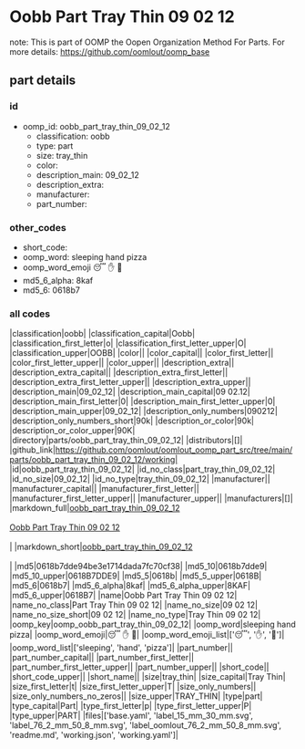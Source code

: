 # Oobb Part Tray Thin 09 02 12  

note: This is part of OOMP the Oopen Organization Method For Parts. For more details: https://github.com/oomlout/oomp_base

##  part details





### id
* oomp_id: oobb_part_tray_thin_09_02_12
  * classification: oobb
  * type: part
  * size: tray_thin
  * color: 
  * description_main: 09_02_12
  * description_extra: 
  * manufacturer: 
  * part_number: 

### other_codes
* short_code: 
* oomp_word: sleeping hand pizza
* oomp_word_emoji :sleeping: :hand: :pizza:
* md5_6_alpha: 8kaf
* md5_6: 0618b7

### all codes 
|classification|oobb|
|classification_capital|Oobb|
|classification_first_letter|o|
|classification_first_letter_upper|O|
|classification_upper|OOBB|
|color||
|color_capital||
|color_first_letter||
|color_first_letter_upper||
|color_upper||
|description_extra||
|description_extra_capital||
|description_extra_first_letter||
|description_extra_first_letter_upper||
|description_extra_upper||
|description_main|09_02_12|
|description_main_capital|09 02.12|
|description_main_first_letter|0|
|description_main_first_letter_upper|0|
|description_main_upper|09_02_12|
|description_only_numbers|090212|
|description_only_numbers_short|90k|
|description_or_color|90k|
|description_or_color_upper|90K|
|directory|parts/oobb_part_tray_thin_09_02_12|
|distributors|[]|
|github_link|https://github.com/oomlout/oomlout_oomp_part_src/tree/main/parts/oobb_part_tray_thin_09_02_12/working|
|id|oobb_part_tray_thin_09_02_12|
|id_no_class|part_tray_thin_09_02_12|
|id_no_size|09_02_12|
|id_no_type|tray_thin_09_02_12|
|manufacturer||
|manufacturer_capital||
|manufacturer_first_letter||
|manufacturer_first_letter_upper||
|manufacturer_upper||
|manufacturers|[]|
|markdown_full|[oobb_part_tray_thin_09_02_12](https://github.com/oomlout/oomlout_oomp_part_src/tree/main/parts/oobb_part_tray_thin_09_02_12/working)<br>[](https://github.com/oomlout/oomlout_oomp_part_src/tree/main/parts/oobb_part_tray_thin_09_02_12/working)<br>[Oobb Part Tray Thin 09 02 12](https://github.com/oomlout/oomlout_oomp_part_src/tree/main/parts/oobb_part_tray_thin_09_02_12/working)<br><br>|
|markdown_short|[oobb_part_tray_thin_09_02_12](https://github.com/oomlout/oomlout_oomp_part_src/tree/main/parts/oobb_part_tray_thin_09_02_12/working)<br><br>|
|md5|0618b7dde94be3e1714dada7fc70cf38|
|md5_10|0618b7dde9|
|md5_10_upper|0618B7DDE9|
|md5_5|0618b|
|md5_5_upper|0618B|
|md5_6|0618b7|
|md5_6_alpha|8kaf|
|md5_6_alpha_upper|8KAF|
|md5_6_upper|0618B7|
|name|Oobb Part Tray Thin 09 02 12|
|name_no_class|Part Tray Thin 09 02 12|
|name_no_size|09 02 12|
|name_no_size_short|09 02 12|
|name_no_type|Tray Thin 09 02 12|
|oomp_key|oomp_oobb_part_tray_thin_09_02_12|
|oomp_word|sleeping hand pizza|
|oomp_word_emoji|:sleeping: :hand: :pizza:|
|oomp_word_emoji_list|[':sleeping:', ':hand:', ':pizza:']|
|oomp_word_list|['sleeping', 'hand', 'pizza']|
|part_number||
|part_number_capital||
|part_number_first_letter||
|part_number_first_letter_upper||
|part_number_upper||
|short_code||
|short_code_upper||
|short_name||
|size|tray_thin|
|size_capital|Tray Thin|
|size_first_letter|t|
|size_first_letter_upper|T|
|size_only_numbers||
|size_only_numbers_no_zeros||
|size_upper|TRAY_THIN|
|type|part|
|type_capital|Part|
|type_first_letter|p|
|type_first_letter_upper|P|
|type_upper|PART|
|files|['base.yaml', 'label_15_mm_30_mm.svg', 'label_76_2_mm_50_8_mm.svg', 'label_oomlout_76_2_mm_50_8_mm.svg', 'readme.md', 'working.json', 'working.yaml']|
